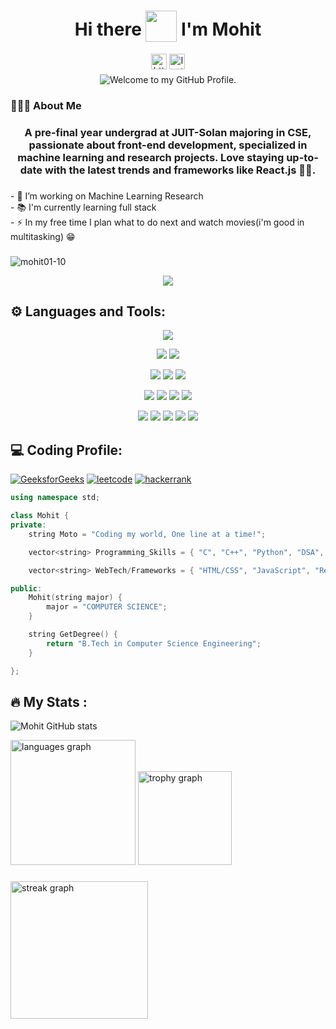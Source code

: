 
<h1 align='center'>
  Hi there <img style="vertical-align: -30%" src="https://media.giphy.com/media/KGMzZvWa5su2O5LCVR/giphy.gif" width="50" height="50"> I'm Mohit
</h1>
<div align="center">
  <a href = "https://www.linkedin.com/in/in-mohit/"><img src="https://img.shields.io/static/v1?message=LinkedIn&logo=linkedin&label=&color=0077B5&logoColor=white&labelColor=&style=for-the-badge" height="25" alt="https://www.linkedin.com/in/in-mohit/"/></a>
<a href="https://www.instagram.com/mohit1.001">
  <img src="https://img.shields.io/static/v1?message=Instagram&logo=instagram&label=&color=FF4500&logoColor=white&labelColor=&style=for-the-badge" height="25" alt="Instagram logo" />
</a>


</div>

<p align='center' style='margin: 5px;'>
    <img src="https://readme-typing-svg.herokuapp.com?font=Fira+Code&pause=1000&color=54A6FF&center=true&vCenter=true&width=350&height=70&lines=Welcome+to+my+GitHub+Profile" alt="Welcome to my GitHub Profile." />
</p>

<h3 align="left">👨🏻‍🎓 About Me</h3>

###

<h3 align='center'>
 A pre-final year undergrad at JUIT-Solan majoring in CSE, passionate about front-end development, specialized in machine learning and research projects. Love staying up-to-date with the latest trends and frameworks like React.js 🌟🚀.
</h3>

###

<p align="left">- 🔭 I’m working on Machine Learning Research<br>- 📚 I'm currently learning full stack<br>- ⚡ In my free time I plan what to do next and watch movies(i'm good in multitasking) 😁</p>

###

<p align="left"> <img src="https://komarev.com/ghpvc/?username=mohit01-10&label=Profile%20views&color=0e75b6&style=flat" alt="mohit01-10" /> </p>

<p  align="center">
<img src="https://user-images.githubusercontent.com/73097560/115834477-dbab4500-a447-11eb-908a-139a6edaec5c.gif">  </p>

###

## ⚙ Languages and Tools:
<p align="center">
<img src="https://img.shields.io/badge/C++-20232A?style=for-the-badge&logo=c%2B%2B&logoColor=white&color=00008B"/>  
</p>

<p align="center">
<img src="https://img.shields.io/badge/C-20232A?style=for-the-badge&logo=c&logoColor=white&color=5C2D91"/>
<img src="https://img.shields.io/badge/Python-20232A?style=for-the-badge&logo=python&logoColor=white&color=5C2D91"/>   
</p>

<p align="center">
<img src="https://img.shields.io/badge/css3-%231572B6.svg?style=for-the-badge&logo=css3&logoColor=white"/>  
<img src="https://img.shields.io/badge/html5-%23E34F26.svg?style=for-the-badge&logo=html5&logoColor=white"/>  
<img src="https://img.shields.io/badge/JavaScript-323330?style=for-the-badge&logo=javascript&logoColor=black&color=FFFF00"/>  
</p>

<p align="center">
<img src="https://img.shields.io/badge/mysql-%2300f.svg?style=for-the-badge&logo=mysql&logoColor=white"/>  
<img src="https://img.shields.io/badge/Bootstrap-563D7C?style=for-the-badge&logo=bootstrap&logoColor=white"/>  
<img src="https://img.shields.io/badge/figma-%23F24E1E.svg?style=for-the-badge&logo=figma&logoColor=white"/>  
<img src="https://img.shields.io/badge/React-%2300f?style=for-the-badge&logo=react&logoColor=white"/>  
</p>

<p align="center">
<img src="https://img.shields.io/badge/scikit--learn-0078D4?style=for-the-badge&logo=scikit-learn&logoColor=F7931E"/>  
<img src="https://img.shields.io/badge/OpenCV-20232A?style=for-the-badge&logo=opencv&logoColor=5C3EE8"/>  
<img src="https://img.shields.io/badge/TensorFlow-20232A?style=for-the-badge&logo=tensorflow&logoColor=FF6F00"/>  
<img src="https://img.shields.io/badge/GIT-E44C30?style=for-the-badge&logo=git&logoColor=white"/>  
<img src="https://img.shields.io/badge/VSCode-0078D4?style=for-the-badge&logo=visual%20studio%20code&logoColor=white"/>  
</p>

###

## ‍💻 Coding Profile:
[![GeeksforGeeks](https://img.shields.io/badge/-GeeksforGeeks-0F9D58?style=for-the-badge&logo=GeeksforGeeks&logoColor=white)](https://auth.geeksforgeeks.org/user/simple_coder10)
[![leetcode](https://img.shields.io/badge/-LeetCode-000000?style=for-the-badge&logo=LeetCode&logoColor=#d16c06)](https://leetcode.com/simplecoder_10/)
[![hackerrank](https://img.shields.io/badge/-Hackerrank-2EC866?style=for-the-badge&logo=HackerRank&logoColor=white)](https://www.hackerrank.com/profile/211484_Mohit)

``` cpp
using namespace std;

class Mohit {
private:
    string Moto = "Coding my world, One line at a time!";

    vector<string> Programming_Skills = { "C", "C++", "Python", "DSA", "ML" };

    vector<string> WebTech/Frameworks = { "HTML/CSS", "JavaScript", "Reactjs", "Django", "Bootstrap"};

public:
    Mohit(string major) {
        major = "COMPUTER SCIENCE";
    }

    string GetDegree() {
        return "B.Tech in Computer Science Engineering";
    }

};
```
###
## ‍🔥   My Stats :

<div align="left">
  
  ![Mohit GitHub stats](https://github-readme-stats.vercel.app/api?username=mohit01-10&theme=maroongold&show_icons=true)
</div>


<div align="left">
  <img src="https://github-readme-stats.vercel.app/api/top-langs?username=mohit01-10&locale=en&hide_title=false&layout=compact&card_width=320&langs_count=8&theme=chartreuse-dark&hide_border=false&order=2" height="200" alt="languages graph"  />
  <img src="https://github-profile-trophy.vercel.app?username=mohit01-10&theme=dracula&column=-1&row=1&margin-w=8&margin-h=8&no-bg=false&no-frame=false&order=4" height="150" alt="trophy graph"  />
</div>

###
<div align="left">
  <img src="https://github-readme-streak-stats.herokuapp.com/?user=mohit01-10&locale=en&mode=daily&theme=dark&hide_border=false&border_radius=5&order=3" height="220" alt="streak graph"  />
</div>

###
